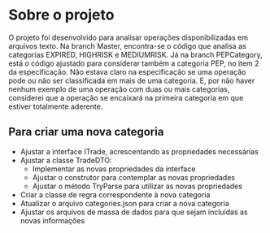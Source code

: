 # Sobre o projeto

O projeto foi desenvolvido para analisar operações disponibilizadas em arquivos texto.
Na branch Master, encontra-se o código que analisa as categorias EXPIRED, HIGHRISK e MEDIUMRISK. Já na branch PEPCategory, está o código ajustado para considerar também a categoria PEP, no item 2 da especificação.
Não estava claro na especificação se uma operação pode ou não ser classificada em mais de uma categoria. E, por não haver nenhum exemplo de uma operação com duas ou mais categorias, considerei que a operação se encaixará na primeira categoria em que estiver totalmente aderente.

## Para criar uma nova categoria

* Ajustar a interface ITrade, acrescentando as propriedades necessárias
* Ajustar a classe TradeDTO:
  * Implementar as novas propriedades da interface
  * Ajustar o construtor para contemplar as novas propriedades
  * Ajustar o método TryParse para utilizar as novas propriedades
* Criar a classe de regra correspondente à nova categoria
* Atualizar o arquivo categories.json para criar a nova categoria
* Ajustar os arquivos de massa de dados para que sejam incluídas as novas informações
